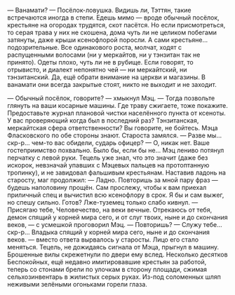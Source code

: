 — Ванамати?
— Посёлок-ловушка. Видишь ли, Тэттян, такие встречаются иногда в степи. Едешь мимо — вроде обычный посёлок, крестьяне на огородах трудятся, скот пасётся. Но если присмотреться, то серая трава у них не скошена, дома чуть ли не целиком побегами затянуты, даже крыши ксенофлорой поросли. А сами крестьяне... подозрительные. Все одинакового роста, молчат, ходят с распущенными волосами (ни у меркайтов, ни у тэнзитан так не принято). Одеты плохо, чуть ли не в рубище. Если говорят, то отрывисто, и диалект непонятно чей — ни меркайтский, ни тэнзитанский. Да, ещё обрати внимание на церкви и магазины. В ванамати они всегда закрытые стоят, никто не выходит и не заходит.

— Обычный посёлок, говорите? — хмыкнул Мэц. — Тогда позвольте глянуть на ваши косарные машины. Где траву сжигаете, тоже покажите. Предоставьте журнал плановой чистки населённого пункта от ксеноты. У вас проверяющий когда был в последний раз? Тэнзитанская, меркайтская сфера ответственности? Вы говорите, не бойтесь. Мэца Фласковского по обе стороны знают.
Староста замялся.
— Разве мы... скр-р... чем-то вас обидели, сударь офицер?
— О, никак нет. Ваше гостеприимство похвально. Было бы, если бы не...
Мэц лениво потянул перчатку с левой руки. Тецель уже знал, что это значит (даже без искорок, невзначай упавших с Мэцевых пальцев на протоптанную тропинку), и не завидовал фальшивым крестьянам. Наставив ладонь на старосту, маг продолжил:
— Ладно. Повторишь за мной пару фраз — будешь наполовину прощён. Сам прослежу, чтобы к вам приехал приличный спец и вычистил всю ксенофлору в срок. Я бы и сам выжег, но спешу сильно. Готов?
Лже-туземец только слабо кивнул.
— Присягаю тебе, Человечество, на веки вечные. Отрекаюсь от тебя, демон спящий у корней мира сего, и от слуг твоих, ныне и до скончания веков, — с усмешкой проговорил Мэц. — Повторишь?
— Служу тебе... скр-р... Владыка спящий у корней мира сего, ныне и до скончания веков. — вместо ответа вырвалось у старосты. Лицо его стало меняться. Тецель, не дожидаясь сигнала от Мэца, прыгнул в машину. Брошенные вилы скрежетнули по двери ему вслед. Несколько десятков Беспокойных, ещё недавно имитировавшие крестьян за работой, теперь со стонами брели по улочкам в сторону площади, сжимая сельхозинвентарь в жилистых серых руках. Из-под соломенных шляп неживыми зелёными огоньками горели глаза.
